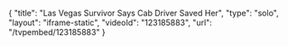 {
    "title": "Las Vegas Survivor Says Cab Driver Saved Her",
    "type": "solo",
    "layout": "iframe-static",
    "videoId": "123185883",
    "url": "\/tvpembed\/123185883"
}